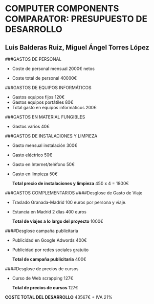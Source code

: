 # COMPUTER COMPONENTS COMPARATOR: PRESUPUESTO DE DESARROLLO

## Luis Balderas Ruiz, Miguel Ángel Torres López

###GASTOS DE PERSONAL
- Coste de personal mensual 2000€ netos 

- Coste total de personal 40000€


###GASTOS DE EQUIPOS INFORMÁTICOS
- Gastos equipos fijos 120€
- Gastos equipos portátiles 80€	
- Total gasto en equipos informáticos 200€
	
	
###GASTOS EN MATERIAL FUNGIBLES 
- Gastos varios 40€

###GASTOS DE INSTALACIONES Y LIMPIEZA
- Gasto mensual instalación 300€
- Gasto eléctrico 50€
- Gasto en Internet/teléfono 50€
- Gasto en limpieza 50€
	
	**Total precio de instalaciones y limpieza** 450 x 4 = 1800€
	
	
###GASTOS COMPLEMENTARIOS
####Desglose de Gasto de Viaje
- Traslado Granada-Madrid 100 euros por persona y viaje.
- Estancia en Madrid 2 días 400 euros
	
	**Total de viajes a lo largo del proyecto** 1000€
	
####Desglose campaña publicitaria
- Publicidad en Google Adwords 400€
- Publicidad por redes sociales gratuito
	
	**Total de campaña publicitaria** 400€
	
####Desglose de precios de cursos
- Curso de Web scrapping 127€
	
	**Total de precios de cursos** 127€
	
**COSTE TOTAL DEL DESARROLLO** 43567€ + IVA 21% 
